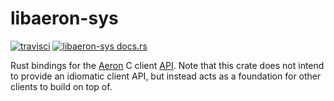 # libaeron-sys

[![travisci](https://travis-ci.org/bspeice/libaeron-sys.svg?branch=master)](https://travis-ci.org/bspeice/libaeron-sys)
[![libaeron-sys docs.rs](https://docs.rs/libaeron-sys/badge.svg)](https://docs.rs/libaeron-sys/)

Rust bindings for the [Aeron](https://github.com/real-logic/aeron) C client [API](https://github.com/real-logic/aeron/tree/master/aeron-client). Note that this crate does not intend to provide an idiomatic client API, but instead acts as a foundation for other clients to build on top of.


